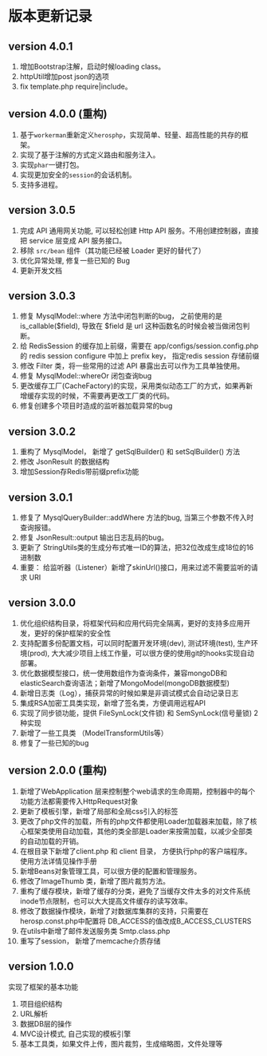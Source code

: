 版本更新记录
======
## version 4.0.1
1. 增加Bootstrap注解，启动时候loading class。
2. httpUtil增加post json的选项
3. fix template.php require|include。

## version 4.0.0 (重构)
1. 基于`workerman`重新定义`herosphp`，实现简单、轻量、超高性能的共存的框架。
2. 实现了基于注解的方式定义路由和服务注入。
3. 实现`phar`一键打包。
4. 实现更加安全的`session`的会话机制。
5. 支持多进程。

## version 3.0.5
1. 完成 API 通用网关功能, 可以轻松创建 Http API 服务。不用创建控制器，直接把 service 层变成 API 服务接口。
2. 移除 `src/bean` 组件（其功能已经被 Loader 更好的替代了）
3. 优化异常处理, 修复一些已知的 Bug
4. 更新开发文档

## version 3.0.3
1. 修复 MysqlModel::where 方法中闭包判断的bug， 之前使用的是 is_callable($field), 导致在 $field 是 url 这种函数名的时候会被当做闭包判断。
2. 给 RedisSession 的缓存加上前缀，需要在 app/configs/session.config.php 的 redis session configure 中加上 prefix key，
   指定redis session 存储前缀
3. 修改 Filter 类，将一些常用的过滤 API 暴露出去可以作为工具单独使用。
4. 修复 MysqlModel::whereOr 闭包查询bug
5. 更改缓存工厂(CacheFactory)的实现，采用类似动态工厂的方式，如果再新增缓存实现的时候，不需要再更改工厂类的代码。
6. 修复创建多个项目时造成的监听器加载异常的bug

## version 3.0.2
1. 重构了 MysqlModel， 新增了 getSqlBuilder() 和 setSqlBuilder() 方法
2. 修改 JsonResult 的数据结构
3. 增加Session存Redis带前缀prefix功能

## version 3.0.1
1. 修复了 MysqlQueryBuilder::addWhere 方法的bug, 当第三个参数不传入时查询报错。
2. 修复 JsonResult::output 输出日志乱码的bug。
3. 更新了 StringUtils类的生成分布式唯一ID的算法，把32位改成生成18位的16进制数
4. 重要： 给监听器（Listener）新增了skinUrl()接口，用来过滤不需要监听的请求 URI

## version 3.0.0
1. 优化组织结构目录，将框架代码和应用代码完全隔离，更好的支持多应用开发，更好的保护框架的安全性
2. 支持配置多份配置文档，可以同时配置开发环境(dev), 测试环境(test), 生产环境(prod), 大大减少项目上线工作量，可以很方便的使用git的hooks实现自动部署。
3. 优化数据模型接口，统一使用数组作为查询条件，兼容mongoDB和elasticSearch查询语法；新增了MongoModel(mongoDB数据模型)
4. 新增日志类（Log），捕获异常的时候如果是非调试模式会自动记录日志
5. 集成RSA加密工具类实现，新增了签名类，方便调用远程API
6. 实现了同步锁功能，提供 FileSynLock(文件锁) 和 SemSynLock(信号量锁) 2种实现
7. 新增了一些工具类 （ModelTransformUtils等）
8. 修复了一些已知的bug

## version 2.0.0 (重构)
1. 新增了WebApplication 层来控制整个web请求的生命周期，控制器中的每个功能方法都需要传入HttpRequest对象
2. 更新了模板引擎，新增了局部和全局css引入的标签
3. 更改了php文件的加载，所有的php文件都使用Loader加载器来加载，除了核心框架类使用自动加载，其他的类全部是Loader来按需加载，以减少全部类的自动加载的开销。
4. 在根目录下新增了client.php 和 client 目录， 方便执行php的客户端程序。 使用方法详情见操作手册
5. 新增Beans对象管理工具，可以很方便的配置和管理服务。
6. 修改了ImageThumb 类，新增了图片裁剪方法。
7. 重构了缓存模块，新增了缓存的分类，避免了当缓存文件太多的对文件系统inode节点限制，也可以大大提高文件缓存的读写效率。
8. 修改了数据操作模块，新增了对数据库集群的支持，只需要在herosp.const.php中配置将 DB_ACCESS的值改成B_ACCESS_CLUSTERS
9. 在utils中新增了邮件发送服务类 Smtp.class.php
10. 重写了session， 新增了memcache介质存储

## version 1.0.0
实现了框架的基本功能
1. 项目组织结构
2. URL解析
3. 数据DB层的操作
4. MVC设计模式, 自己实现的模板引擎
5. 基本工具类，如果文件上传，图片裁剪，生成缩略图，文件处理等
